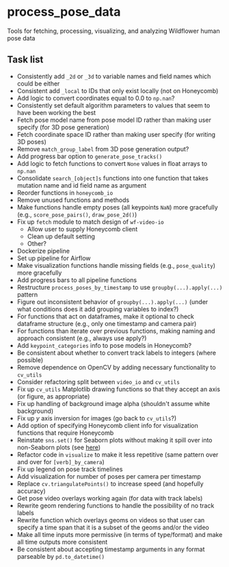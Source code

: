 # process_pose_data

Tools for fetching, processing, visualizing, and analyzing Wildflower human pose data

## Task list

* Consistently add `_2d` or `_3d` to variable names and field names which could be either
* Consistent add `_local` to IDs that only exist locally (not on Honeycomb)
* Add logic to convert coordinates equal to 0.0 to `np.nan`?
* Consistently set default algorithm parameters to values that seem to have been working the best
* Fetch pose model name from pose model ID rather than making user specify (for 3D pose generation)
* Fetch coordinate space ID rather than making user specify (for writing 3D poses)
* Remove `match_group_label` from 3D pose generation output?
* Add progress bar option to `generate_pose_tracks()`
* Add logic to fetch functions to convert `None` values in float arrays to `np.nan`
* Consolidate `search_[object]s` functions into one function that takes mutation name and id field name as argument
* Reorder functions in `honeycomb_io`
* Remove unused functions and methods
* Make functions handle empty poses (all keypoints `NaN`) more gracefully (e.g., `score_pose_pairs()`, `draw_pose_2d()`)
* Fix up `fetch` module to match design of `wf-video-io`
  - Allow user to supply Honeycomb client
  - Clean up default setting
  - Other?
* Dockerize pipeline
* Set up pipeline for Airflow
* Make visualization functions handle missing fields (e.g., `pose_quality`) more gracefully
* Add progress bars to all pipeline functions
* Restructure `process_poses_by_timestamp` to use `groupby(...).apply(...)` pattern
* Figure out inconsistent behavior of `groupby(...).apply(...)` (under what conditions does it add grouping variables to index?)
* For functions that act on dataframes, make it optional to check dataframe structure (e.g., only one timestamp and camera pair)
* For functions than iterate over previous functions, making naming and approach consistent (e.g., always use apply?)
* Add `keypoint_categories` info to pose models in Honeycomb?
* Be consistent about whether to convert track labels to integers (where possible)
* Remove dependence on OpenCV by adding necessary functionality to `cv_utils`
* Consider refactoring split between `video_io` and `cv_utils`
* Fix up `cv_utils` Matplotlib drawing functions so that they accept an axis (or figure, as appropriate)
* Fix up handling of background image alpha (shouldn't assume white background)
* Fix up _y_ axis inversion for images (go back to `cv_utils`?)
* Add option of specifying Honeycomb client info for visualization functions that require Honeycomb
* Reinstate `sns.set()` for Seaborn plots without making it spill over into non-Seaborn plots (see [here](https://stackoverflow.com/questions/26899310/python-seaborn-to-reset-back-to-the-matplotlib))
* Refactor code in `visualize` to make it less repetitive (same pattern over and over for `[verb]_by_camera`)
* Fix up legend on pose track timelines
* Add visualization for number of poses per camera per timestamp
* Replace `cv.triangulatePoints()` to increase speed (and hopefully accuracy)
* Get pose video overlays working again (for data with track labels)
* Rewrite geom rendering functions to handle the possibility of no track labels
* Rewrite function which overlays geoms on videos so that user can specify a time span that it is a subset of the geoms and/or the video
* Make all time inputs more permissive (in terms of type/format) and make all time outputs more consistent
* Be consistent about accepting timestamp arguments in any format parseable by `pd.to_datetime()`
